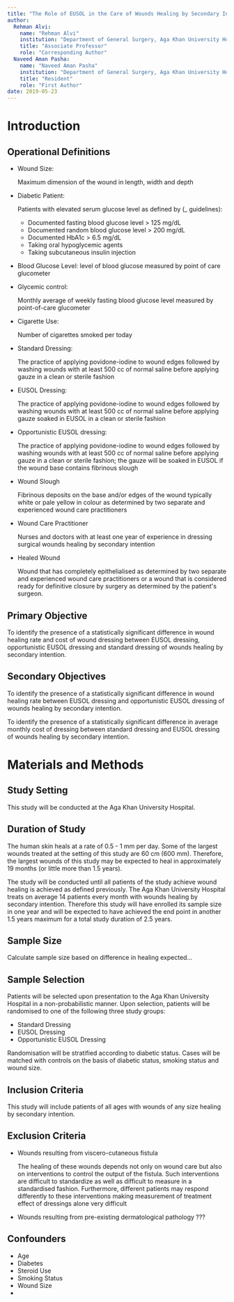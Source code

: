 ```yaml
---
title: "The Role of EUSOL in the Care of Wounds Healing by Secondary Intention: A non-inferiority and cost-effectiveness study"
author:
  Rehman Alvi:
    name: "Rehman Alvi"
    institution: "Department of General Surgery, Aga Khan University Hospital"
    title: "Associate Professor"
    role: "Corresponding Author"
  Naveed Aman Pasha:
    name: "Naveed Aman Pasha"
    institution: "Department of General Surgery, Aga Khan University Hospital"
    title: "Resident"
    role: "First Author"
date: 2019-05-23
---
```


# Introduction

## Operational Definitions

- Wound Size:

    Maximum dimension of the wound in length, width and depth

- Diabetic Patient: 

    Patients with elevated serum glucose level as defined by (_ guidelines):
    - Documented fasting blood glucose level > 125 mg/dL
    - Documented random blood glucose level > 200 mg/dL
    - Documented HbA1c > 6.5 mg/dL
    - Taking oral hypoglycemic agents
    - Taking subcutaneous insulin injection

- Blood Glucose Level: level of blood glucose measured by point of care glucometer

- Glycemic control:

    Monthly average of weekly fasting blood glucose level measured by point-of-care glucometer

- Cigarette Use:

    Number of cigarettes smoked per today

- Standard Dressing:

    The practice of applying povidone-iodine to wound edges followed by washing wounds
    with at least 500 cc of normal saline before applying gauze in a clean or
    sterile fashion

- EUSOL Dressing:

    The practice of applying povidone-iodine to wound edges followed by washing
    wounds with at least 500 cc of normal saline before applying gauze soaked in
    EUSOL in a clean or sterile fashion

- Opportunistic EUSOL dressing:

    The practice of applying povidone-iodine to wound edges followed by washing
    wounds with at least 500 cc of normal saline before applying gauze in
    a clean or sterile fashion; the gauze will be soaked in EUSOL if the wound
    base contains fibrinous slough
    
- Wound Slough

    Fibrinous deposits on the base and/or edges of the wound typically white or
    pale yellow in colour as determined by two separate and experienced wound
    care practitioners

- Wound Care Practitioner

    Nurses and doctors with at least one year of experience in dressing
    surgical wounds healing by secondary intention

- Healed Wound

    Wound that has completely epithelialised as determined by two separate and
    experienced wound care practitioners or a wound that is considered ready for
    definitive closure by surgery as determined by the patient's surgeon.

## Primary Objective

To identify the presence of a statistically significant difference in wound
healing rate and cost of wound dressing between EUSOL dressing, opportunistic
EUSOL dressing and standard dressing of wounds healing by secondary intention.

## Secondary Objectives

To identify the presence of a statistically significant difference in wound
healing rate between EUSOL dressing and opportunistic EUSOL dressing
of wounds healing by secondary intention.

To identify the presence of a statistically significant difference in average
monthly cost of dressing between standard dressing and EUSOL dressing
of wounds healing by secondary intention.

# Materials and Methods

## Study Setting

This study will be conducted at the Aga Khan University Hospital.

## Duration of Study

The human skin heals at a rate of 0.5 - 1 mm per day. Some of the largest wounds
treated at the setting of this study are 60 cm (600 mm). Therefore, the largest
wounds of this study may be expected to heal in approximately 19 months (or
little more than 1.5 years).

The study will be conducted until all patients of the study achieve wound
healing is achieved as defined previously. The Aga Khan University Hospital
treats on average 14 patients every month with wounds healing by secondary
intention. Therefore this study will have enrolled its sample size in one year
and will be expected to have achieved the end point in another 1.5 years maximum
for a total study duration of 2.5 years.

## Sample Size

Calculate sample size based on difference in healing expected...

## Sample Selection

Patients will be selected upon presentation to the Aga Khan University Hospital
in a non-probabilistic manner. Upon selection, patients will be randomised to
one of the following three study groups:

- Standard Dressing
- EUSOL Dressing
- Opportunistic EUSOL Dressing

Randomisation will be stratified according to diabetic status. Cases will be
matched with controls on the basis of diabetic status, smoking status and wound
size.

## Inclusion Criteria

This study will include patients of all ages with wounds of any size healing by
secondary intention.

## Exclusion Criteria

- Wounds resulting from viscero-cutaneous fistula

    The healing of these wounds depends not only on wound care but also on
    interventions to control the output of the fistula. Such interventions are
    difficult to standardize as well as difficult to measure in a standardised
    fashion. Furthermore, different patients may respond differently to these
    interventions making measurement of treatment effect of dressings alone very
    difficult

- Wounds resulting from pre-existing dermatological pathology ???

## Confounders

- Age
- Diabetes
- Steroid Use
- Smoking Status
- Wound Size
- 
